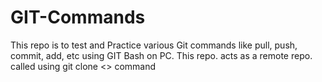 # GIT-Commands
This repo is to test and Practice various Git commands like pull, push, commit, add, etc using GIT Bash on PC. This repo. acts as a remote repo. called using git clone &lt;> command 
